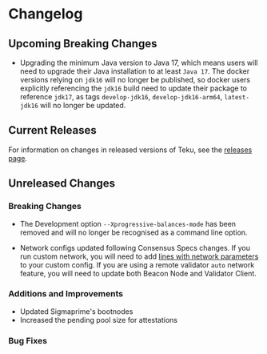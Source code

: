 # Changelog

## Upcoming Breaking Changes

- Upgrading the minimum Java version to Java 17, which means users will need to upgrade their Java installation to at least `Java 17`.  The docker versions relying on `jdk16` will no longer be published, so docker users explicitly referencing the `jdk16` build need to update their package to reference `jdk17`, as tags `develop-jdk16`, `develop-jdk16-arm64`, `latest-jdk16` will no longer be updated.

## Current Releases

For information on changes in released versions of Teku, see the [releases page](https://github.com/ConsenSys/teku/releases).

## Unreleased Changes

### Breaking Changes
- The Development option `--Xprogressive-balances-mode` has been removed and will no longer be recognised as a command line option.

- Network configs updated following Consensus Specs changes. If you run custom network, you will need to add [lines with network parameters](https://github.com/ConsenSys/teku/blob/475986c523b606c6936d7b4207c1da920ad82ea0/ethereum/spec/src/main/resources/tech/pegasys/teku/spec/config/configs/mainnet.yaml#L98-L125) to your custom config. If you are using a remote validator `auto` network feature, you will need to update both Beacon Node and Validator Client.  

### Additions and Improvements
- Updated Sigmaprime's bootnodes
- Increased the pending pool size for attestations

### Bug Fixes
